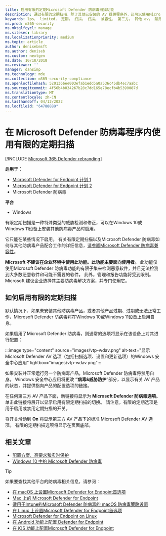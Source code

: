 ```yaml
---
title: 启用有限的定期Microsoft Defender 防病毒扫描功能
description: 通过有限的定期扫描，除了其他已安装的 AV 提供程序外，还可以使用Microsoft Defender 防病毒
keywords: lps， limited， 定期， 扫描， 扫描， 兼容性， 第三方， 其他 av， 禁用
ms.prod: m365-security
ms.mktglfcycl: manage
ms.sitesec: library
ms.localizationpriority: medium
ms.topic: article
author: denisebmsft
ms.author: deniseb
ms.custom: nextgen
ms.date: 10/18/2018
ms.reviewer: ''
manager: dansimp
ms.technology: mde
ms.collection: m365-security-compliance
ms.openlocfilehash: 5201366ee003efab1edd5a0a536c45db4ec7aabc
ms.sourcegitcommit: 4f56b4b034267b28c7dd165e78ecfb4b5390087d
ms.translationtype: MT
ms.contentlocale: zh-CN
ms.lasthandoff: 04/12/2022
ms.locfileid: "64788889"
---
```

# <a name="use-limited-periodic-scanning-in-microsoft-defender-antivirus"></a>在 Microsoft Defender 防病毒程序内使用有限的定期扫描

[!INCLUDE [Microsoft 365 Defender rebranding](../../includes/microsoft-defender.md)]


**适用于：**

- [Microsoft Defender for Endpoint 计划 1](https://go.microsoft.com/fwlink/p/?linkid=2154037)
- [Microsoft Defender for Endpoint 计划 2](https://go.microsoft.com/fwlink/p/?linkid=2154037)
- Microsoft Defender 防病毒

**平台**
- Windows

有限定期扫描是一种特殊类型的威胁检测和修正，可以在Windows 10或Windows 11设备上安装其他防病毒产品时启用。

它只能在某些情况下启用。 有关有限定期扫描以及Microsoft Defender 防病毒如何与其他防病毒产品配合工作的详细信息，[请参阅Microsoft Defender 防病毒兼容性](microsoft-defender-antivirus-compatibility.md)。

**Microsoft 不建议在企业环境中使用此功能。此功能主要面向使用者。** 此功能仅使用Microsoft Defender 防病毒功能的有限子集来检测恶意软件，并且无法检测到大多数恶意软件和可能不需要的软件。 此外，管理和报告功能将受到限制。 Microsoft 建议企业选择其主要防病毒解决方案，并专门使用它。

## <a name="how-to-enable-limited-periodic-scanning"></a>如何启用有限的定期扫描

默认情况下，如果未安装其他防病毒产品，或者其他产品过期、过期或无法正常工作，Microsoft Defender 防病毒将在Windows 10或Windows 11设备上启用自身。

如果启用了Microsoft Defender 防病毒，则通常的选项将显示在该设备上对其进行配置：

:::image type="content" source="images/vtp-wdav.png" alt-text="显示 Microsoft Defender AV 选项（包括扫描选项、设置和更新选项）的Windows 安全中心应用" lightbox="images/vtp-wdav.png":::

如果安装并正常运行另一个防病毒产品，Microsoft Defender 防病毒将禁用自身。 Windows 安全中心应用将更改 **“病毒&威胁防护**”部分，以显示有关 AV 产品的状态，并提供指向产品的配置选项的链接。

在任何第三方 AV 产品下面，新链接将显示为 **Microsoft Defender 防病毒选项**。 单击此链接将展开以显示启用有限定期扫描的切换。 请注意，有限的定期选项是用于启用或禁用定期扫描的开关。 

将开关滑动到 **On** 将显示第三方 AV 产品下的标准 Microsoft Defender AV 选项。 有限的定期扫描选项将显示在页面底部。

## <a name="related-articles"></a>相关文章

- [配置方案、高要求和实时保护](configure-protection-features-microsoft-defender-antivirus.md)
- [Windows 10 中的 Microsoft Defender 防病毒](microsoft-defender-antivirus-in-windows-10.md)

> [!TIP]
> 如果要查找其他平台的防病毒相关信息，请参阅：
> - [在 macOS 上设置Microsoft Defender for Endpoint首选项](mac-preferences.md)
> - [Mac 上的 Microsoft Defender for Endpoint](microsoft-defender-endpoint-mac.md)
> - [适用于Intune的Microsoft Defender 防病毒的 macOS 防病毒策略设置](/mem/intune/protect/antivirus-microsoft-defender-settings-macos)
> - [在 Linux 上设置Microsoft Defender for Endpoint首选项](linux-preferences.md)
> - [Microsoft Defender for Endpoint on Linux](microsoft-defender-endpoint-linux.md)
> - [在 Android 功能上配置 Defender for Endpoint](android-configure.md)
> - [在 iOS 功能上配置Microsoft Defender for Endpoint](ios-configure-features.md)
